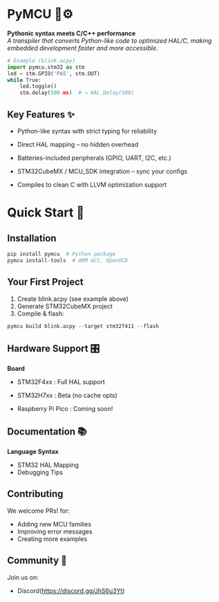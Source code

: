 # PyMCU 🐍⚙️

**Pythonic syntax meets C/C++ performance**  
*A transpiler that converts Python-like code to optimized HAL/C, making embedded development faster and more accessible.*

```python
# Example (blink.acpy)
import pymcu.stm32 as stm
led = stm.GPIO('PA5', stm.OUT)
while True:
    led.toggle()
    stm.delay(500.ms)  # → HAL_Delay(500)
```

## Key Features ✨

* Python-like syntax with strict typing for reliability

* Direct HAL mapping – no hidden overhead

* Batteries-included peripherals (GPIO, UART, I2C, etc.)

* STM32CubeMX / MCU_SDK integration – sync your configs

* Compiles to clean C with LLVM optimization support

# Quick Start 🚀

## Installation
```python
pip install pymcu  # Python package
pymcu install-tools  # ARM GCC, OpenOCD
```

## Your First Project
1. Create blink.acpy (see example above)
2. Generate STM32CubeMX project
3. Compile & flash:

```python
pymcu build blink.acpy --target stm32f411 --flash
```

## Hardware Support 🎛️

**Board**

* STM32F4xx : Full HAL support

* STM32H7xx : Beta (no cache opts)

* Raspberry Pi Pico :   Coming soon!

## Documentation 📚

**Language Syntax**
* STM32 HAL Mapping
* Debugging Tips

## Contributing
We welcome PRs! for:

* Adding new MCU families
* Improving error messages
* Creating more examples

## Community 💬

Join us on:

* Discord(https://discord.gg/JhS6u3Yt)

